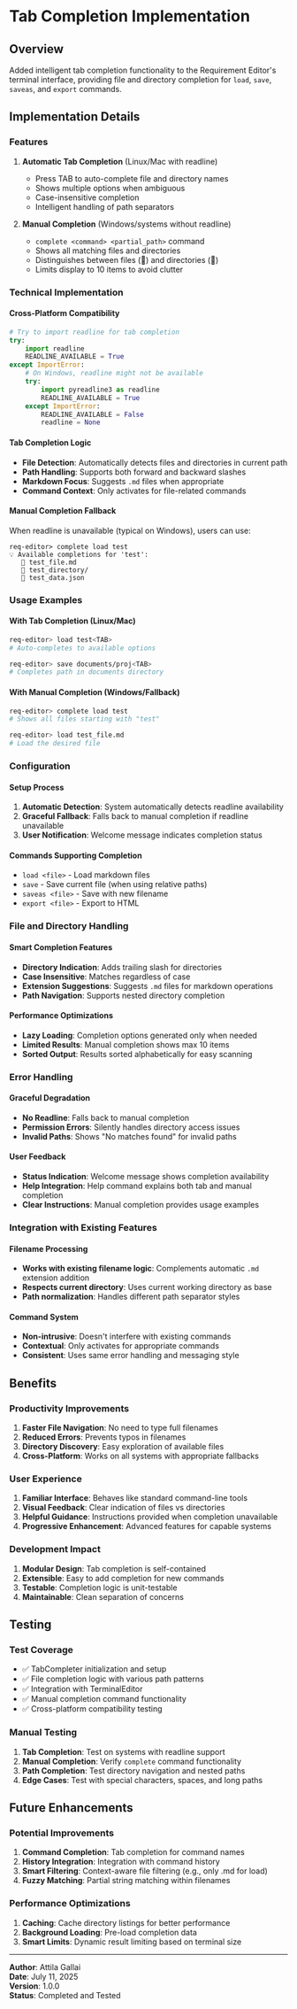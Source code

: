 # Tab Completion Implementation

## Overview

Added intelligent tab completion functionality to the Requirement Editor's terminal interface, providing file and directory completion for `load`, `save`, `saveas`, and `export` commands.

## Implementation Details

### Features

1. **Automatic Tab Completion** (Linux/Mac with readline)
   - Press TAB to auto-complete file and directory names
   - Shows multiple options when ambiguous
   - Case-insensitive completion
   - Intelligent handling of path separators

2. **Manual Completion** (Windows/systems without readline)
   - `complete <command> <partial_path>` command
   - Shows all matching files and directories
   - Distinguishes between files (📄) and directories (📁)
   - Limits display to 10 items to avoid clutter

### Technical Implementation

#### Cross-Platform Compatibility
```python
# Try to import readline for tab completion
try:
    import readline
    READLINE_AVAILABLE = True
except ImportError:
    # On Windows, readline might not be available
    try:
        import pyreadline3 as readline
        READLINE_AVAILABLE = True
    except ImportError:
        READLINE_AVAILABLE = False
        readline = None
```

#### Tab Completion Logic
- **File Detection**: Automatically detects files and directories in current path
- **Path Handling**: Supports both forward and backward slashes
- **Markdown Focus**: Suggests `.md` files when appropriate
- **Command Context**: Only activates for file-related commands

#### Manual Completion Fallback
When readline is unavailable (typical on Windows), users can use:
```
req-editor> complete load test
💡 Available completions for 'test':
   📄 test_file.md
   📁 test_directory/
   📄 test_data.json
```

### Usage Examples

#### With Tab Completion (Linux/Mac)
```bash
req-editor> load test<TAB>
# Auto-completes to available options

req-editor> save documents/proj<TAB>
# Completes path in documents directory
```

#### With Manual Completion (Windows/Fallback)
```bash
req-editor> complete load test
# Shows all files starting with "test"

req-editor> load test_file.md
# Load the desired file
```

### Configuration

#### Setup Process
1. **Automatic Detection**: System automatically detects readline availability
2. **Graceful Fallback**: Falls back to manual completion if readline unavailable
3. **User Notification**: Welcome message indicates completion status

#### Commands Supporting Completion
- `load <file>` - Load markdown files
- `save` - Save current file (when using relative paths)
- `saveas <file>` - Save with new filename
- `export <file>` - Export to HTML

### File and Directory Handling

#### Smart Completion Features
- **Directory Indication**: Adds trailing slash for directories
- **Case Insensitive**: Matches regardless of case
- **Extension Suggestions**: Suggests `.md` files for markdown operations
- **Path Navigation**: Supports nested directory completion

#### Performance Optimizations
- **Lazy Loading**: Completion options generated only when needed
- **Limited Results**: Manual completion shows max 10 items
- **Sorted Output**: Results sorted alphabetically for easy scanning

### Error Handling

#### Graceful Degradation
- **No Readline**: Falls back to manual completion
- **Permission Errors**: Silently handles directory access issues
- **Invalid Paths**: Shows "No matches found" for invalid paths

#### User Feedback
- **Status Indication**: Welcome message shows completion availability
- **Help Integration**: Help command explains both tab and manual completion
- **Clear Instructions**: Manual completion provides usage examples

### Integration with Existing Features

#### Filename Processing
- **Works with existing filename logic**: Complements automatic `.md` extension addition
- **Respects current directory**: Uses current working directory as base
- **Path normalization**: Handles different path separator styles

#### Command System
- **Non-intrusive**: Doesn't interfere with existing commands
- **Contextual**: Only activates for appropriate commands
- **Consistent**: Uses same error handling and messaging style

## Benefits

### Productivity Improvements
1. **Faster File Navigation**: No need to type full filenames
2. **Reduced Errors**: Prevents typos in filenames
3. **Directory Discovery**: Easy exploration of available files
4. **Cross-Platform**: Works on all systems with appropriate fallbacks

### User Experience
1. **Familiar Interface**: Behaves like standard command-line tools
2. **Visual Feedback**: Clear indication of files vs directories
3. **Helpful Guidance**: Instructions provided when completion unavailable
4. **Progressive Enhancement**: Advanced features for capable systems

### Development Impact
1. **Modular Design**: Tab completion is self-contained
2. **Extensible**: Easy to add completion for new commands
3. **Testable**: Completion logic is unit-testable
4. **Maintainable**: Clean separation of concerns

## Testing

### Test Coverage
- ✅ TabCompleter initialization and setup
- ✅ File completion logic with various path patterns
- ✅ Integration with TerminalEditor
- ✅ Manual completion command functionality
- ✅ Cross-platform compatibility testing

### Manual Testing
1. **Tab Completion**: Test on systems with readline support
2. **Manual Completion**: Verify `complete` command functionality
3. **Path Completion**: Test directory navigation and nested paths
4. **Edge Cases**: Test with special characters, spaces, and long paths

## Future Enhancements

### Potential Improvements
1. **Command Completion**: Tab completion for command names
2. **History Integration**: Integration with command history
3. **Smart Filtering**: Context-aware file filtering (e.g., only .md for load)
4. **Fuzzy Matching**: Partial string matching within filenames

### Performance Optimizations
1. **Caching**: Cache directory listings for better performance
2. **Background Loading**: Pre-load completion data
3. **Smart Limits**: Dynamic result limiting based on terminal size

---

**Author**: Attila Gallai  
**Date**: July 11, 2025  
**Version**: 1.0.0  
**Status**: Completed and Tested

